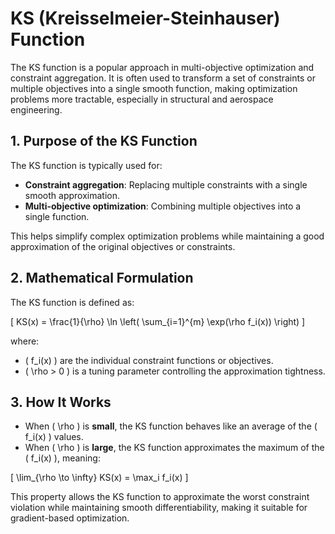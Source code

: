 # KS (Kreisselmeier-Steinhauser) Function

The KS function is a popular approach in multi-objective optimization and constraint aggregation. It is often used to transform a set of constraints or multiple objectives into a single smooth function, making optimization problems more tractable, especially in structural and aerospace engineering.

## 1. Purpose of the KS Function
The KS function is typically used for:
- **Constraint aggregation**: Replacing multiple constraints with a single smooth approximation.
- **Multi-objective optimization**: Combining multiple objectives into a single function.

This helps simplify complex optimization problems while maintaining a good approximation of the original objectives or constraints.

## 2. Mathematical Formulation
The KS function is defined as:

\[
KS(x) = \frac{1}{\rho} \ln \left( \sum_{i=1}^{m} \exp(\rho f_i(x)) \right)
\]

where:
- \( f_i(x) \) are the individual constraint functions or objectives.
- \( \rho > 0 \) is a tuning parameter controlling the approximation tightness.

## 3. How It Works
- When \( \rho \) is **small**, the KS function behaves like an average of the \( f_i(x) \) values.
- When \( \rho \) is **large**, the KS function approximates the maximum of the \( f_i(x) \), meaning:

\[
\lim_{\rho \to \infty} KS(x) = \max_i f_i(x)
\]

This property allows the KS function to approximate the worst constraint violation while maintaining smooth differentiability, making it suitable for gradient-based optimization.
